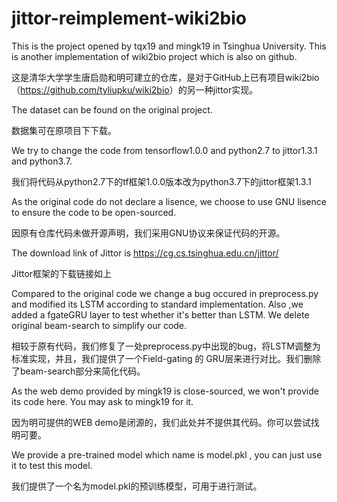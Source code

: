 # jittor-reimplement-wiki2bio

This is the project opened by tqx19 and mingk19 in Tsinghua University. This is another implementation of wiki2bio project which is also on github.

这是清华大学学生唐启勋和明可建立的仓库，是对于GitHub上已有项目wiki2bio（<https://github.com/tyliupku/wiki2bio>）的另一种jittor实现。

The dataset can be found on the original project.

数据集可在原项目下下载。

We try to change the code from tensorflow1.0.0 and python2.7 to jittor1.3.1 and python3.7.

我们将代码从python2.7下的tf框架1.0.0版本改为python3.7下的jittor框架1.3.1

As the original code do not declare a lisence, we choose to use GNU lisence to ensure the code to be open-sourced.

因原有仓库代码未做开源声明，我们采用GNU协议来保证代码的开源。

The download link of Jittor is <https://cg.cs.tsinghua.edu.cn/jittor/>

Jittor框架的下载链接如上

Compared to the original code we change a bug occured in preprocess.py and modified its LSTM according to standard implementation. Also ,we added a fgateGRU layer to test whether it's better than LSTM.  We delete original beam-search to simplify our code.

相较于原有代码，我们修复了一处preprocess.py中出现的bug，将LSTM调整为标准实现，并且，我们提供了一个Field-gating 的 GRU层来进行对比。我们删除了beam-search部分来简化代码。

As the web demo provided by mingk19 is close-sourced, we won't provide its code here. You may ask to mingk19 for it.  

因为明可提供的WEB demo是闭源的，我们此处并不提供其代码。你可以尝试找明可要。

We provide a pre-trained model which name is model.pkl , you can just use it to test this model.

我们提供了一个名为model.pkl的预训练模型，可用于进行测试。
